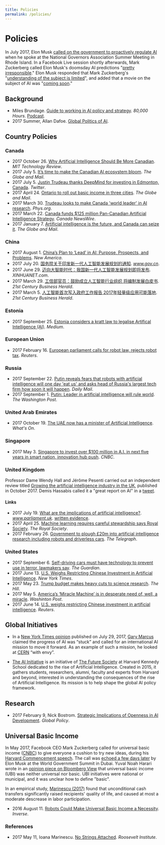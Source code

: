 ```yaml
---
title: Policies
permalink: /policies/
---
```

# Policies

In July 2017, Elon Musk [called on the government to proactively regulate AI](https://www.recode.net/2017/7/15/15976744/elon-musk-artificial-intelligence-regulations-ai) when he spoke at the National Governors Association Summer Meeting in Rhode Island. In a Facebook Live session shortly afterwards,  Mark Zuckerberg called Elon Musk's doomsday AI predictions "[pretty irresponsible](http://www.cnbc.com/2017/07/24/mark-zuckerberg-elon-musks-doomsday-ai-predictions-are-irresponsible.html)." Elon Musk responded that Mark Zuckerberg's "[understanding of the subject is limited](http://money.cnn.com/2017/07/25/technology/elon-musk-mark-zuckerberg-ai-artificial-intelligence/index.html)", and added that a movie on the subject of AI was "[coming soon](https://twitter.com/elonmusk/status/889751762944512002)."

## Background

* Miles Brundage. [Guide to working in AI policy and strategy](https://80000hours.org/articles/ai-policy-guide/). *80,000 Hours*. [Podcast](https://80000hours.org/2017/06/the-world-desperately-needs-ai-strategists-heres-how-to-become-one/).
* 2017 Summer, Allan Dafoe. [Global Politics of AI](http://www.allandafoe.com/aiclass).

## Country Policies

### Canada

* 2017 October 26. [Why Artificial Intelligence Should Be More Canadian](https://www.technologyreview.com/the-download/609239/why-artificial-intelligence-should-be-more-canadian/). *MIT Technology Review*.
* 2017 July 5. [It’s time to make the Canadian AI ecosystem bloom](https://www.theglobeandmail.com/report-on-business/rob-commentary/its-time-to-make-the-canadian-ai-ecosystem-bloom/article35559957/). *The Globe and Mail*.
* 2017 July 5. [Justin Trudeau thanks DeepMind for investing in Edmonton, Canada](https://twitter.com/JustinTrudeau/status/882648011616202755). *Twitter*.
* 2017 April 24. [Ontario to roll out basic income in three cities](http://www.theglobeandmail.com/news/national/what-is-basic-income-and-who-qualifies/article34795127/). *The Globe and Mail*.
* 2017 March 30. [Trudeau looks to make Canada 'world leader' in AI research](https://phys.org/news/2017-03-trudeau-canada-world-leader-ai.html). *Phys.org*.
* 2017 March 22. [Canada funds $125 million Pan-Canadian Artificial Intelligence Strategy](http://www.newswire.ca/news-releases/canada-funds-125-million-pan-canadian-artificial-intelligence-strategy-616876434.html). *Canada NewsWire*.
* 2017 January 7. [Artificial intelligence is the future, and Canada can seize it](http://www.theglobeandmail.com/report-on-business/rob-commentary/artificial-intelligence-is-the-future-and-canada-must-seize-it/article33532668/). *The Globe and Mail*.

### China

* 2017 August 1. [China’s Plan to ‘Lead’ in AI: Purpose, Prospects, and Problems](https://www.newamerica.org/cybersecurity-initiative/blog/chinas-plan-lead-ai-purpose-prospects-and-problems/). *New America*.
* 2017 July 20. [国务院关于印发新一代人工智能发展规划的通知](http://www.gov.cn/zhengce/content/2017-07/20/content_5211996.htm). *www.gov.cn*.
* 2017 June 29. [迈向大智能时代：我国新一代人工智能发展规划即将发布](http://news.xinhuanet.com/tech/2017-06/29/c_1121235630.htm). *XINHUANET.com*.
* 2017 March 29. [工信部官员：鼓励成立人工智能行业组织 将编制发展白皮书](http://m.21jingji.com/article/20170329/herald/6e752f0dd952d7a53492d36cb27551ff.html). *21st Century Business Herald*.
* 2017 March 5. [人工智能首次写入政府工作报告 2017年轻量级应用可能落地](http://m.21jingji.com/article/20170305/herald/496c009a2771888d3f957d9387560b03.html). *21st Century Business Herald*.

### Estonia

* 2017 September 25. [Estonia considers a kratt law to legalise Artifical Intelligence (AI)](https://medium.com/e-residency-blog/estonia-starts-public-discussion-legalising-ai-166cb8e34596). *Medium*.

### European Union

* 2017 February 16. [European parliament calls for robot law, rejects robot tax](http://www.reuters.com/article/us-europe-robots-lawmaking-idUSKBN15V2KM). *Reuters*.

### Russia

* 2017 September 22. [Putin reveals fears that robots with artificial intelligence will one day 'eat us' and asks head of Russia's largest tech firm how soon it will happen](http://www.dailymail.co.uk/news/article-4909172/Putin-reveals-fears-robots-one-day-eat-us.html). *Daily Mail*.
* 2017 September 1. [Putin: Leader in artificial intelligence will rule world](https://www.washingtonpost.com/business/technology/putin-leader-in-artificial-intelligence-will-rule-world/2017/09/01/969b64ce-8f1d-11e7-9c53-6a169beb0953_story.html). *The Washington Post*.

### United Arab Emirates

* 2017 October 19. [The UAE now has a minister of Artificial Intelligence](http://whatson.ae/dubai/2017/10/uae-now-minister-artificial-intelligence/). *What's On*.

### Singapore

* 2017 May 3. [Singapore to invest over $100 million in A.I. in next five years in smart nation, innovation hub push](http://www.cnbc.com/2017/05/03/singapores-national-research-foundation-to-invest-150-million-dollars-in-ai.html). *CNBC*.

### United Kingdom

Professor Dame Wendy Hall and Jérôme Pesenti carried out an independent review titled [Growing the artificial intelligence industry in the UK](https://www.gov.uk/government/publications/growing-the-artificial-intelligence-industry-in-the-uk), published in October 2017. Demis Hassabis called it a "great report on AI" in a [tweet](https://twitter.com/demishassabis/status/921056793727512577).

#### Links

* 2017 July 19. [What are the implications of artificial intelligence?](https://www.parliament.uk/business/committees/committees-a-z/lords-select/ai-committee/news-parliament-2017/call-for-evidence/). *www.parliament.uk*. [written evidence](http://www.parliament.uk/business/committees/committees-a-z/lords-select/ai-committee/publications/).
* 2017 April 25. [Machine learning requires careful stewardship says Royal Society](https://royalsociety.org/news/2017/04/machine-learning-requires-careful-stewardship-says-royal-society/). *The Royal Society*.
* 2017 February 26. [Government to plough £20m into artificial intelligence research including robots and driverless cars](http://www.telegraph.co.uk/news/2017/02/26/government-plough-20m-artificial-intelligence-research-including/). *The Telegraph*.

### United States

* 2017 September 6. [Self-driving cars must have technology to prevent use in terror, lawmakers say](https://www.theguardian.com/technology/2017/sep/06/self-driving-cars-terrorism-cybersecurity-technology). *The Guardian*.
* 2017 June 13. [U.S. Weighs Restricting Chinese Investment in Artificial Intelligence](https://www.nytimes.com/reuters/2017/06/13/technology/13reuters-usa-china-artificialintelligence.html). *New York Times*.
* 2017 May 23. [Trump budget makes heavy cuts to science research](http://thehill.com/policy/technology/334764-trump-budget-would-make-heavy-cuts-to-science). *The Hill*.
* 2017 May 5. [America’s ‘Miracle Machine’ is in desperate need of, well, a miracle](https://www.washingtonpost.com/opinions/americas-miracle-machine-is-in-desperate-need-of-well-a-miracle/2017/05/05/daafbe6a-30e7-11e7-9534-00e4656c22aa_story.html). *Washinton Post*.
* 2017 June 14. [U.S. weighs restricting Chinese investment in artificial intelligence](http://www.reuters.com/article/us-usa-china-artificialintelligence-idUSKBN1942OX). *Reuters*.

## Global Initiatives

* In a [New York Times opinion](https://www.nytimes.com/2017/07/29/opinion/sunday/artificial-intelligence-is-stuck-heres-how-to-move-it-forward.html) published on July 29, 2017, [Gary Marcus](http://www.psych.nyu.edu/gary/) claimed the progress of AI was “stuck” and called for an international AI mission to move it forward. As an example of such a mission, he looked at [CERN](https://en.wikipedia.org/wiki/CERN) “with envy”.

* [The AI Initiative](http://ai-initiative.org/) is an initiative of [The Future Society](http://www.thefuturesociety.org/) at Harvard Kennedy School dedicated to the rise of Artificial Intelligence. Created in 2015, it gathers students, researchers, alumni, faculty and experts from Harvard and beyond, interested in understanding the consequences of the rise of Artificial Intelligence. Its mission is to help shape the global AI policy framework.

## Research

* 2017 February 9, Nick Bostrom. [Strategic Implications of Openness in AI Development](http://onlinelibrary.wiley.com/doi/10.1111/1758-5899.12403/full). *Global Policy*.

## Universal Basic Income

In May 2017, Facebook CEO Mark Zuckerberg called for universal basic income ([CNBC](http://www.cnbc.com/2017/05/25/mark-zuckerberg-calls-for-universal-basic-income-at-harvard-speech.html)) to give everyone a cushion to try new ideas, during his [Harvard Commencement speech](http://news.harvard.edu/gazette/story/2017/05/mark-zuckerbergs-speech-as-written-for-harvards-class-of-2017/). The call was [echoed a few days later](https://www.geek.com/tech-science-3/elon-musk-automation-will-force-universal-basic-income-1701217/) by Elon Musk at the World Government Summit in Dubai. Yuval Noah Harari wrote in an [opinion piece on Bloomberg View](https://www.bloomberg.com/view/articles/2017-06-04/universal-basic-income-is-neither-universal-nor-basic) that universal basic income (UBI) was neither universal nor basic. UBI initiatives were national or municipal, and it was unclear how to define "basic".

In an empirical study, [Marinescu (2017)](http://rooseveltinstitute.org/no-strings-attached/) found that unconditional cash transfers significantly raised recipients' quality of life, and caused at most a moderate descrease in labor participation.

* 2016 August 11. [Robots Could Make Universal Basic Income a Necessity](https://www.inverse.com/article/18443-automation-will-make-universal-basic-income-a-necessity). *Inverse*.

### References

* 2017 May 11, Ioana Marinescu. [No Strings Attached](http://rooseveltinstitute.org/no-strings-attached/). *Roosevelt Institute*.
